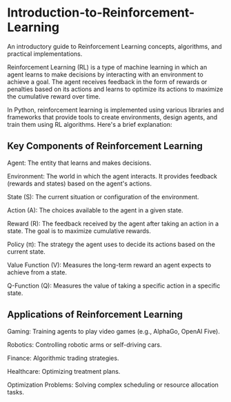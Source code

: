 # Introduction-to-Reinforcement-Learning
An introductory guide to Reinforcement Learning concepts, algorithms, and practical implementations.

Reinforcement Learning (RL) is a type of machine learning in which an agent learns to make decisions by interacting with an environment to achieve a goal. The agent receives feedback in the form of rewards or penalties based on its actions and learns to optimize its actions to maximize the cumulative reward over time.

In Python, reinforcement learning is implemented using various libraries and frameworks that provide tools to create environments, design agents, and train them using RL algorithms. Here's a brief explanation:

## Key Components of Reinforcement Learning
Agent: The entity that learns and makes decisions.

Environment: The world in which the agent interacts. It provides feedback (rewards and states) based on the agent's actions.

State (S): The current situation or configuration of the environment.

Action (A): The choices available to the agent in a given state.

Reward (R): The feedback received by the agent after taking an action in a state. The goal is to maximize cumulative rewards.

Policy (π): The strategy the agent uses to decide its actions based on the current state.

Value Function (V): Measures the long-term reward an agent expects to achieve from a state.

Q-Function (Q): Measures the value of taking a specific action in a specific state.

## Applications of Reinforcement Learning
Gaming: Training agents to play video games (e.g., AlphaGo, OpenAI Five).

Robotics: Controlling robotic arms or self-driving cars.

Finance: Algorithmic trading strategies.

Healthcare: Optimizing treatment plans.

Optimization Problems: Solving complex scheduling or resource allocation tasks.
